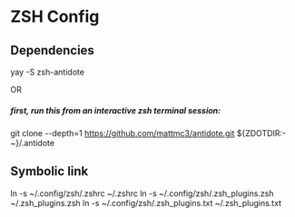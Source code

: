 # ZSH Config

## Dependencies

yay -S zsh-antidote

OR 

##### first, run this from an interactive zsh terminal session:
git clone --depth=1 https://github.com/mattmc3/antidote.git ${ZDOTDIR:-~}/.antidote

## Symbolic link

ln -s ~/.config/zsh/.zshrc ~/.zshrc
ln -s ~/.config/zsh/.zsh_plugins.zsh ~/.zsh_plugins.zsh
ln -s ~/.config/zsh/.zsh_plugins.txt ~/.zsh_plugins.txt



